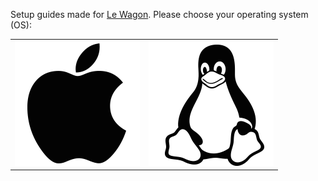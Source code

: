 Setup guides made for [Le Wagon](http://www.lewagon.org/en). Please choose your operating system (OS):

<table>
  <tr>
    <td>
      <a href="OSX.md">
        <img src="images/apple.png" alt="OSX" />
      </a>
    </td>
    <td>
      <a href="UBUNTU.md">
        <img src="images/linux.png" alt="Ubuntu" />
      </a>
    </td>
  </tr>
</table>
